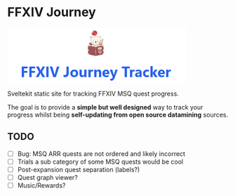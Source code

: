 # FFXIV Journey

![Title](image.png)

Sveltekit static site for tracking FFXIV MSQ quest progress.

The goal is to provide a **simple but well designed** way to track your progress whilst being **self-updating from open source datamining** sources.

## TODO

- [ ] Bug: MSQ ARR quests are not ordered and likely incorrect
- [ ] Trials a sub category of some MSQ quests would be cool
- [ ] Post-expansion quest separation (labels?)
- [ ] Quest graph viewer?
- [ ] Music/Rewards?
